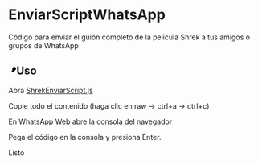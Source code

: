 # EnviarScriptWhatsApp
<p dir="auto">Código para enviar el guión completo de la película Shrek a tus amigos o grupos de WhatsApp</p>
<h2 tabindex="-1" dir="auto"><a id="user-content-utilization" class="anchor" aria-hidden="true" tabindex="-1" href="#utilization"> <svg class="octicon octicon-link" viewBox="0 0 16 16" version="1.1" width="16" height="16" aria-hidden="true"><path d="m7.775 3.275 1.25-1.25a3.5 3.5 0 1 1 4.95 4.95l-2.5 2.5a3.5 3.5 0 0 1-4.95 0 .751.751 0 0 1 .018-1.042.751.751 0 0 1 1.042-.018 1.998 1. 998 0 0 0 2.83 0l2.5-2.5a2.002 2.002 0 0 0-2.83-2.83l-1.25 1.25a.751.751 0 0 1-1.042-.018.751.751 0 0 1-.018-1.042Zm-4.69 9.64a1.99 8 1.998 0 0 0 0 2.83 0L1.25-1.25A.751.751 0 0 1 1.042.018.751.751 0 0 1 .018 1.042L-1.25 1.25a3.5 3.5 0 1-4.95-4.95L2.5-2.5a3 .5 3.5 0 0 1 4.95 0 .751.751 0 0 1-.018 1.042.751.751 0 0 1-1.042.018 1.998 1.998 0 0 0-2.83 0l-2.5 2.5a1.998 1.998 0 0 0 0 2.83Z"></path ></a>Uso</h2>
<p dir="auto">Abra <a href="https://github.com/jcduranm1/EnviarScriptWhatsApp/blob/main/ShrekEnviarScript.js">ShrekEnviarScript.js</a>
<p dir="auto">Copie todo el contenido (haga clic en raw -> ctrl+a -> ctrl+c)</p>
<p dir="auto">En WhatsApp Web abre la consola del navegador</p>
<p dir="auto">Pega el código en la consola y presiona Enter.</p>
<p dir="auto">Listo</p>
